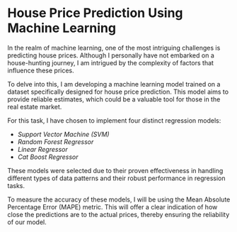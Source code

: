 # House Price Prediction Using Machine Learning

In the realm of machine learning, one of the most intriguing challenges is predicting house prices. Although I personally have not embarked on a house-hunting journey, I am intrigued by the complexity of factors that influence these prices.

To delve into this, I am developing a machine learning model trained on a dataset specifically designed for house price prediction. This model aims to provide reliable estimates, which could be a valuable tool for those in the real estate market.

For this task, I have chosen to implement four distinct regression models:

  - *Support Vector Machine (SVM)*
  - *Random Forest Regressor*
  - *Linear Regressor*
  - *Cat Boost Regressor*
    
These models were selected due to their proven effectiveness in handling different types of data patterns and their robust performance in regression tasks.

To measure the accuracy of these models, I will be using the Mean Absolute Percentage Error (MAPE) metric. This will offer a clear indication of how close the predictions are to the actual prices, thereby ensuring the reliability of our model.
